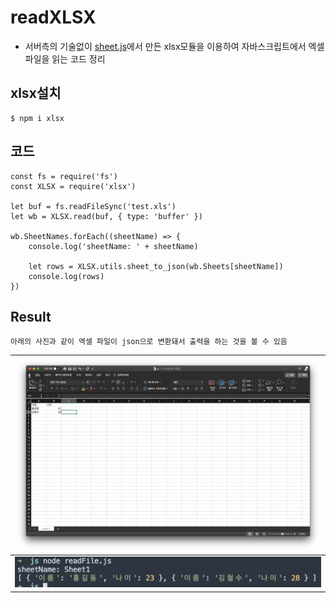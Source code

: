 # readXLSX

- 서버측의 기술없이 [sheet.js](https://github.com/SheetJS/sheetjs)에서 만든 xlsx모듈을 이용하여 자바스크립트에서 엑셀 파일을 읽는 코드 정리


## xlsx설치

    $ npm i xlsx

## 코드

    const fs = require('fs')
    const XLSX = require('xlsx')

    let buf = fs.readFileSync('test.xls')
    let wb = XLSX.read(buf, { type: 'buffer' })

    wb.SheetNames.forEach((sheetName) => {
        console.log('sheetName: ' + sheetName)

        let rows = XLSX.utils.sheet_to_json(wb.Sheets[sheetName])
        console.log(rows)
    })

## Result
    아래의 사진과 같이 엑셀 파일이 json으로 변환돼서 출력을 하는 것을 볼 수 있음

| <img src='./img/a.png' /> |
| ----------------------------------------------------- | 
| <img src='./img/res.png' /> |

